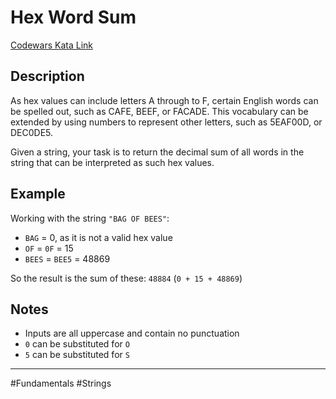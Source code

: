 # Hex Word Sum

[Codewars Kata Link](https://www.codewars.com/kata/5c46ea433dd41b19af1ca3b3/python)

## Description
As hex values can include letters A through to F, certain English words can be spelled out, such as CAFE, BEEF, or FACADE. This vocabulary can be extended by using numbers to represent other letters, such as 5EAF00D, or DEC0DE5.

Given a string, your task is to return the decimal sum of all words in the string that can be interpreted as such hex values.

## Example
Working with the string `"BAG OF BEES"`:

- `BAG`  =  0, as it is not a valid hex value  
- `OF`   =  `0F`   =  15
- `BEES` =  `BEE5` =  48869

So the result is the sum of these: `48884` (`0 + 15 + 48869`)

## Notes
- Inputs are all uppercase and contain no punctuation
- `0` can be substituted for `O`
- `5` can be substituted for `S`

---

#Fundamentals #Strings